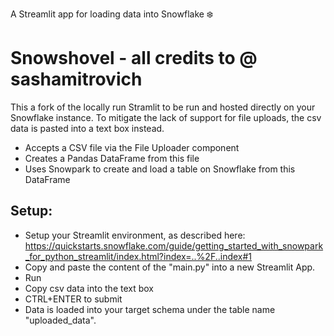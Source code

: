 A Streamlit app for loading data into Snowflake ❄️ 
# Snowshovel - all credits to @ sashamitrovich
 
This a fork of the locally run Stramlit to be run and hosted directly on your Snowflake instance.
To mitigate the lack of support for file uploads, the csv data is pasted into a text box instead. 

* Accepts a CSV file via the File Uploader component
* Creates a Pandas DataFrame from this file
* Uses Snowpark to create and load a table on Snowflake from this DataFrame

## Setup:
* Setup your Streamlit environment, as described here: https://quickstarts.snowflake.com/guide/getting_started_with_snowpark_for_python_streamlit/index.html?index=..%2F..index#1
* Copy and paste the content of the "main.py" into a new Streamlit App.
* Run
* Copy csv data into the text box
* CTRL+ENTER to submit
* Data is loaded into your target schema under the table name "uploaded_data". 


